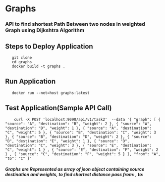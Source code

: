 # Graphs

### API to find shortest Path Between two nodes in weighted Graph using Dijkshtra Algorithm

## Steps to Deploy Application
   
```
   git clone
   cd graphs
   docker build -t graphs .
```

## Run Application
 ```
    docker run --net=host graphs:latest
```

## Test Application(Sample API Call)
``` 
    curl -X POST 'localhost:9090/api/v1/task2'  --data '{ "graph": [ { "source": "A", "destination": "B", "weight": 2 }, { "source": "A", "destination": "D", "weight": 1 }, { "source": "A", "destination": "C", "weight": 5 }, { "source": "B", "destination": "C", "weight": 3 }, { "source": "B", "destination": "D", "weight": 2 }, { "source": "D", "destination": "E", "weight": 1 }, { "source": "D", "destination": "C", "weight": 3 }, { "source": "E", "destination": "C", "weight": 1 } , { "source": "E", "destination": "F", "weight": 2 } , { "source": "C", "destination": "F", "weight": 5 } ], "from": "A", "to": "C" }'
```

##### Graphs are Represented as array of json object containing source destination and weights, to find shortest distance pass from: , to:
